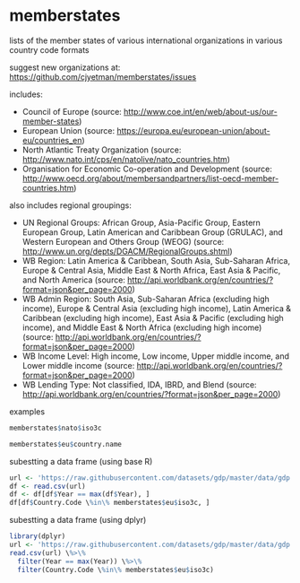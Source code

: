 # memberstates

lists of the member states of various international organizations in various country code formats

suggest new organizations at: https://github.com/cjyetman/memberstates/issues

includes:
- Council of Europe (source: http://www.coe.int/en/web/about-us/our-member-states)
- European Union (source: https://europa.eu/european-union/about-eu/countries_en)
- North Atlantic Treaty Organization (source: http://www.nato.int/cps/en/natolive/nato_countries.htm)
- Organisation for Economic Co-operation and Development (source: http://www.oecd.org/about/membersandpartners/list-oecd-member-countries.htm)

also includes regional groupings:
- UN Regional Groups: African Group, Asia-Pacific Group, Eastern European Group, Latin American and Caribbean Group (GRULAC), and Western European and Others Group (WEOG) (source: http://www.un.org/depts/DGACM/RegionalGroups.shtml)
- WB Region: Latin America & Caribbean, South Asia, Sub-Saharan Africa, Europe & Central Asia, Middle East & North Africa, East Asia & Pacific, and North America (source: http://api.worldbank.org/en/countries/?format=json&per_page=2000)
- WB Admin Region: South Asia, Sub-Saharan Africa (excluding high income), Europe & Central Asia (excluding high income), Latin America & Caribbean (excluding high income), East Asia & Pacific (excluding high income), and Middle East & North Africa (excluding high income) (source: http://api.worldbank.org/en/countries/?format=json&per_page=2000)
- WB Income Level: High income, Low income, Upper middle income, and Lower middle income (source: http://api.worldbank.org/en/countries/?format=json&per_page=2000)
- WB Lending Type: Not classified, IDA, IBRD, and Blend (source: http://api.worldbank.org/en/countries/?format=json&per_page=2000)

examples
```r
memberstates$nato$iso3c
```
```r
memberstates$eu$country.name
```

subestting a data frame (using base R)
```r
url <- 'https://raw.githubusercontent.com/datasets/gdp/master/data/gdp.csv'
df <- read.csv(url)
df <- df[df$Year == max(df$Year), ]
df[df$Country.Code \%in\% memberstates$eu$iso3c, ]
```

subestting a data frame (using dplyr)
```r
library(dplyr)
url <- 'https://raw.githubusercontent.com/datasets/gdp/master/data/gdp.csv'
read.csv(url) \%>\%
  filter(Year == max(Year)) \%>\%
  filter(Country.Code \%in\% memberstates$eu$iso3c)
